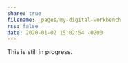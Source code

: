```yaml
---
share: true
filename: _pages/my-digital-workbench
rss: false
date: 2020-01-02 15:02:54 -0200
---
```

This is still in progress.